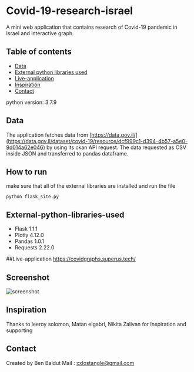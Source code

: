 # Covid-19-research-israel

A mini web application that contains research of Covid-19 pandemic in Israel and interactive graph.

## Table of contents
* [Data](#Data)
* [External python libraries used](#External-python-libraries-used)
* [Live-application](#Live-application)
* [Inspiration](#inspiration)
* [Contact](#contact)

python version: 3.7.9
## Data
The application fetches data from [https://data.gov.il/](https://data.gov.il/dataset/covid-19/resource/dcf999c1-d394-4b57-a5e0-9d014a62e046) by using its ckan API request.
The data requested as CSV inside JSON and transferred to pandas dataframe.
## How to run
make sure that all of the external libraries are installed and run the file
```
python flask_site.py
```
## External-python-libraries-used
* Flask 1.1.1
* Plotly 4.12.0
* Pandas 1.0.1
* Requests 2.22.0

##Live-application
https://covidgraphs.superus.tech/

## Screenshot
![screenshot](https://i.postimg.cc/VLw4FsdV/Screenshot-4.png)

## Inspiration
Thanks to leeroy solomon, Matan elgabri, Nikita Zalivan for Inspiration and supporting 

## Contact
Created by Ben Baldut Mail : xxlostangle@gmail.com
